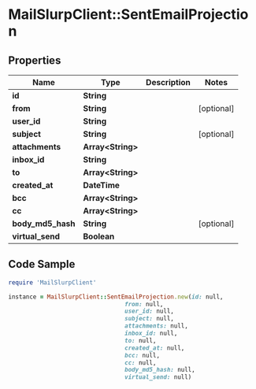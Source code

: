 # MailSlurpClient::SentEmailProjection

## Properties

Name | Type | Description | Notes
------------ | ------------- | ------------- | -------------
**id** | **String** |  | 
**from** | **String** |  | [optional] 
**user_id** | **String** |  | 
**subject** | **String** |  | [optional] 
**attachments** | **Array&lt;String&gt;** |  | 
**inbox_id** | **String** |  | 
**to** | **Array&lt;String&gt;** |  | 
**created_at** | **DateTime** |  | 
**bcc** | **Array&lt;String&gt;** |  | 
**cc** | **Array&lt;String&gt;** |  | 
**body_md5_hash** | **String** |  | [optional] 
**virtual_send** | **Boolean** |  | 

## Code Sample

```ruby
require 'MailSlurpClient'

instance = MailSlurpClient::SentEmailProjection.new(id: null,
                                 from: null,
                                 user_id: null,
                                 subject: null,
                                 attachments: null,
                                 inbox_id: null,
                                 to: null,
                                 created_at: null,
                                 bcc: null,
                                 cc: null,
                                 body_md5_hash: null,
                                 virtual_send: null)
```


